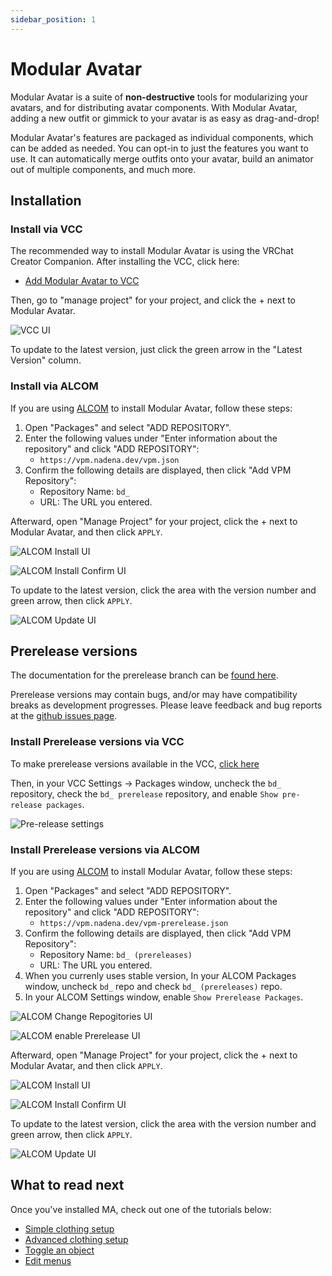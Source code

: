 ```yaml
---
sidebar_position: 1
---
```


# Modular Avatar

Modular Avatar is a suite of **non-destructive** tools for modularizing your avatars, and for distributing avatar
components.
With Modular Avatar, adding a new outfit or gimmick to your avatar is as easy as drag-and-drop!

Modular Avatar's features are packaged as individual components, which can be added as needed. You can opt-in to just the features
you want to use. It can automatically merge outfits onto your avatar, build an animator out of multiple components, and much more.

## Installation

### Install via VCC

The recommended way to install Modular Avatar is using the VRChat Creator Companion. After installing the VCC, click here:

* [Add Modular Avatar to VCC](vcc://vpm/addRepo?url=https://vpm.nadena.dev/vpm.json)

Then, go to "manage project" for your project, and click the + next to Modular Avatar.

![VCC UI](vcc-install.png)

To update to the latest version, just click the green arrow in the "Latest Version" column.

### Install via ALCOM

If you are using [ALCOM](https://vrc-get.anatawa12.com/en/alcom/) to install Modular Avatar, follow these steps:

1. Open "Packages" and select "ADD REPOSITORY".
2. Enter the following values under "Enter information about the repository" and click "ADD REPOSITORY":
    * `https://vpm.nadena.dev/vpm.json`
3. Confirm the following details are displayed, then click "Add VPM Repository":
    * Repository Name: `bd_`
    * URL: The URL you entered.

Afterward, open "Manage Project" for your project, click the + next to Modular Avatar, and then click `APPLY`.

![ALCOM Install UI](alcom-install.png)

![ALCOM Install Confirm UI](alcom-install-confirm.png)

To update to the latest version, click the area with the version number and green arrow, then click `APPLY`.

![ALCOM Update UI](alcom-update.png)

## Prerelease versions

The documentation for the prerelease branch can be [found here](https://modular-avatar.nadena.dev/dev).

Prerelease versions may contain bugs, and/or may have compatibility breaks as development progresses. Please leave
feedback and bug reports at the [github issues page](https://github.com/bdunderscore/modular-avatar/issues).

### Install Prerelease versions via VCC

To make prerelease versions available in the VCC, [click here](vcc://vpm/addRepo?url=https://vpm.nadena.dev/vpm-prerelease.json)

Then, in your VCC Settings -> Packages window, uncheck the `bd_` repository, check the `bd_ prerelease` repository, and enable `Show pre-release packages`.

![Pre-release settings](prerelease.png)

### Install Prerelease versions via ALCOM

If you are using [ALCOM](https://vrc-get.anatawa12.com/en/alcom/) to install Modular Avatar, follow these steps:

1. Open "Packages" and select "ADD REPOSITORY".
2. Enter the following values under "Enter information about the repository" and click "ADD REPOSITORY":
    * `https://vpm.nadena.dev/vpm-prerelease.json`
3. Confirm the following details are displayed, then click "Add VPM Repository":
    * Repository Name: `bd_ (prereleases)`
    * URL: The URL you entered.
4. When you currenly uses stable version, In your ALCOM Packages window, uncheck `bd_` repo and check `bd_ (prereleases)` repo.
5. In your ALCOM Settings window, enable `Show Prerelease Packages`.

![ALCOM Change Repogitories UI](alcom-prerelease-repo.png)

![ALCOM enable Prerelease UI](alcom-prerelease-settings.png)

Afterward, open "Manage Project" for your project, click the + next to Modular Avatar, and then click `APPLY`.

![ALCOM Install UI](alcom-install.png)

![ALCOM Install Confirm UI](alcom-install-confirm.png)

To update to the latest version, click the area with the version number and green arrow, then click `APPLY`.

![ALCOM Update UI](alcom-update.png)

## What to read next

Once you've installed MA, check out one of the tutorials below:

* [Simple clothing setup](/docs/tutorials/clothing)
* [Advanced clothing setup](/docs/tutorials/adv_clothing)
* [Toggle an object](/docs/tutorials/object_toggle/)
* [Edit menus](/docs/tutorials/menu/)